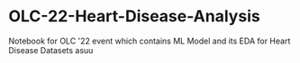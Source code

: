 # OLC-22-Heart-Disease-Analysis
Notebook for OLC '22 event which contains ML Model and its EDA for Heart Disease Datasets asuu
